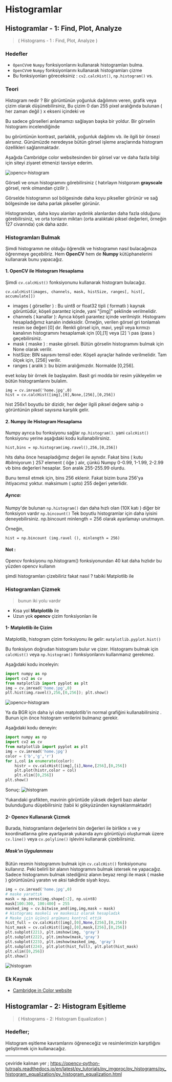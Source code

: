 # Histogramlar

## Histogramlar - 1: Find, Plot, Analyze
>( Histograms - 1 : Find, Plot, Analyze )
### Hedefler

- `OpenCV`ve `Numpy` fonksiyonlarını kullanarak histogramları bulma.
- `OpenCV`ve `Numpy` fonksiyonlarını kullanarak histogramları çizme
- Bu fonksiyonları göreceksiniz : `cv2.calcHist()`, `np.histogram()` vs.

### Teori
Histogram nedir ? Bir görüntünün yoğunluk dağılımını veren, grafik veya çizim olarak düşünebilirsiniz, Bu çizim 0 dan 255 pixel aralığında bulunan ( her zaman değil ) x ekseni içindeki ve

Bu sadece görselleri anlamamızı sağlayan başka bir yoldur. Bir görselin histogramı incelendiğinde

bu görüntünün kontrast, parlaklık, yoğunluk dağılımı vb. ile ilgili bir önsezi alırsınız. Günümüzde neredeyse bütün görsel işleme araçlarında histogram özellikleri sağlanmaktadır.

Aşağıda Cambridge color websitesinden bir görsel var ve daha fazla bilgi için siteyi ziyaret etmenizi tavsiye ederim.

![opencv-histogram](https://www.coogger.com/media/images/opencv-histogram.jpg?style=center)

Görseli ve onun histogramını görebilirsiniz ( hatırlayın histgoram **grayscale** görsel, renk olmandan çizilir ).

Görselde histogramın sol bölgesinde daha koyu pikseller görünür ve sağ bölgesinde ise daha parlak pikseller görünür.

Histogramdan, daha koyu alanları aydınlık alanlardan daha fazla olduğunu görebilirsiniz, ve orta tonların miktarı (orta aralıktaki piksel değerleri, örneğin 127 civarında) çok daha azdır.

### Histogramları Bulmak

Şimdi histogramın ne olduğu öğrendik ve histogramın nasıl bulacağınıza öğrenmeye geçebiliriz. Hem **OpenCV** hem de **Numpy** kütüphanelerini kullanarak bunu yapacağız.

#### 1. OpenCV ile Histogram Hesaplama

Şimdi `cv.calcHist()` fonksiyonunu kullanarak histogram bulacağız.

`cv.calcHist(images, channels, mask, histSize, ranges[, hist[, accumulate]])`

- images ( görseller ) : Bu uint8 or float32 tipli ( formatlı ) kaynak görüntüdür, köşeli parantez içinde, yani "[img]" şeklinde verilmelidir.
- channels ( kanallar ): Ayrıca köşeli parantez içinde verilmiştir. Histogramı hesapladığımız kanalın indeksidir. Örneğin, verilen görsel gri tonlamalı resim ise değeri [0] dır. Renkli görsel için, mavi, yeşil veya kırmızı kanalının histogramını hesaplamak için [0],[1] veya [2] 'i pas (pass ) geçebilirsiniz.
- mask ( maske ) : maske görseli. Bütün görselin histogramını bulmak için None olarak verilir.
- histSize: BIN sayısını temsil eder. Köşeli ayraçlar halinde verilmelidir. Tam ölçek için, [256] verilir.
- ranges ( aralık ): bu bizim aralığımızdır. Normalde [0,256].

evet kolay bir örnek ile başlayalım. Basit gri modda bir resim yükleyelim ve bütün histogramlarını bulalım.

```
img = cv.imread('home.jpg',0)
hist = cv.calcHist([img],[0],None,[256],[0,256])
```

hist 256x1 boyutlu bir dizidir, her değer ilgili piksel değere sahip o görüntünün piksel sayısına karşılık gelir.

#### 2. Numpy ile Histogram Hesaplama

Numpy ayrıca bu fonksiyonu sağlar `np.histogram()`. yani `calcHist()` fonksiyonu yerine aşağıdaki kodu kullanabilirsiniz.

`hist,bins = np.histogram(img.ravel(),256,[0,256])`

hits daha önce hesapladığımız değeri ile aynıdır. Fakat bins ( kutu #bilmiyorum ) 257 element ( öğe ) alır, çünkü Numpy 0-0.99, 1-1.99, 2-2.99 vb bins değerleri hesaplar. Son aralık 255-255.99 olurdu.

Bunu temsil etmek için, bins 256 eklenir. Fakat bizim buna 256'ya ihtiyacımız yoktur. maksimum ( upto) 255 değeri yeterlidir.

##### Ayrıca:
Numpy'de bulunan `np.histogram()` dan daha hızlı olan (10X katı ) diğer bir fonksiyon vardır `np.bincount()` Tek boyutlu histogramlar için daha iyisini deneyebilirsiniz. np.bincount minlength = 256 olarak ayarlamayı unutmayın.

Örneğin,

`hist = np.bincount (img.ravel (), minlength = 256)`

#### Not :

Opencv fonksiyonu np.histogram() fonksiyonundan 40 kat daha hızlıdır bu yüzden opencv kullanın

şimdi histogramları çizebiliriz fakat nasıl ? tabiki Matplotlib ile

### Histogramları Çizmek
> bunun iki yolu vardır

- Kısa yol **Matplotlib** ile
- Uzun yok **opencv** çizim fonksiyonları ile


#### 1- Matplotlib ile Çizim

Matplotlib, histogram çizim fonksiyonu ile gelir: `matplotlib.pyplot.hist()`

Bu fonksiyon doğrudan histogramı bulur ve çizer. Histogramı bulmak için `calcHist()` veya `np.histogram()` fonksiyonlarını kullanmanız gerekmez.

Aşağıdaki kodu inceleyin:

```python
import numpy as np
import cv2 as cv
from matplotlib import pyplot as plt
img = cv.imread('home.jpg',0)
plt.hist(img.ravel(),256,[0,256]); plt.show()
```

![opencv-histogram](https://opencv-python-tutroals.readthedocs.io/en/latest/_images/histogram_matplotlib.jpg?style=center)

Ya da BGR için daha iyi olan matplotlib'in normal grafiğini kullanabilirsiniz . Bunun için önce histogram verilerini bulmanız gerekir.

Aşağıdaki kodu deneyin:

```python
import numpy as np
import cv2 as cv
from matplotlib import pyplot as plt
img = cv.imread('home.jpg')
color = ('b','g','r')
for i,col in enumerate(color):
    histr = cv.calcHist([img],[i],None,[256],[0,256])
    plt.plot(histr,color = col)
    plt.xlim([0,256])
plt.show()
```

Sonuç:
![histogram](https://opencv-python-tutroals.readthedocs.io/en/latest/_images/histogram_rgb_plot.jpg?style=center)

Yukarıdaki grafikten, mavinin görüntüde yüksek değerli bazı alanlar bulunduğunu düşebilirsiniz (tabii ki gökyüzünden kaynaklanmaktadır)

#### 2- Opencv Kullanarak Çizmek

Burada, histogramların değerlerini bin değerleri ile birlikte x ve y koordinatlarına göre ayarlayarak yukarıda aynı görüntüyü oluşturmak üzere `cv.line()` veya `cv.polyline()` işlevini kullanarak çizebilirsiniz.

##### Mask'ın Uygulanması

Bütün resmin histogramını bulmak için `cv.calcHist()` fonksiyonunu kullanırız. Peki belirli bir alanın histogramını bulmak istersek ne yapacağız. Sadece histogramını bulmak istediğiniz alanın beyaz rengi ile mask ( maske ) görüntüsünü yaratın ve aksi takdirde siyah koyu.

```python
img = cv.imread('home.jpg',0)
# maske yarattık
mask = np.zeros(img.shape[:2], np.uint8)
mask[100:300, 100:400] = 255
masked_img = cv.bitwise_and(img,img,mask = mask)
# Histogramı maskeli ve maskesiz olarak hesapladık
# Maske için üçüncü argümanı kontrol ettik
hist_full = cv.calcHist([img],[0],None,[256],[0,256])
hist_mask = cv.calcHist([img],[0],mask,[256],[0,256])
plt.subplot(221), plt.imshow(img, 'gray')
plt.subplot(222), plt.imshow(mask,'gray')
plt.subplot(223), plt.imshow(masked_img, 'gray')
plt.subplot(224), plt.plot(hist_full), plt.plot(hist_mask)
plt.xlim([0,256])
plt.show()
```

![histogram](https://opencv-python-tutroals.readthedocs.io/en/latest/_images/histogram_masking.jpg?style=center)

### Ek Kaynak
- [Cambridge in Color website](http://www.cambridgeincolour.com/tutorials/histograms1.htm)

## Histogramlar - 2: Histogram Eşitleme
>( Histograms - 2: Histogram Equalization )

### Hedefler;
Histogram eşitleme kavramlarını öğreneceğiz ve resimlerimizin karşıtlığını geliştirmek için kullanacağız.

------

çeviride kalınan yer ; https://opencv-python-tutroals.readthedocs.io/en/latest/py_tutorials/py_imgproc/py_histograms/py_histogram_equalization/py_histogram_equalization.html
